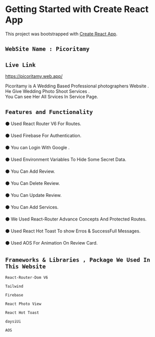 # Getting Started with Create React App

This project was bootstrapped with [Create React App](https://github.com/facebook/create-react-app).


## `WebSite Name : Picoritamy`



## `Live Link `
https://picoritamy.web.app/


Picoritamy is A Wedding Based Professional photographers Website .\
He Give Wedding Photo Shoot Services .\
You Can see Her All Srvices In Service Page.

 ## `Features and Functionality`



⚫️ Used React Router V6  For Routes.

⚫️ Used Firebase For Authentication.

⚫️ You can Login With Google .

⚫️ Used Environment Variables To Hide Some Secret Data.

⚫️ You Can Add Review.

⚫️ You Can Delete Review.

⚫️ You Can Update Review.

⚫️ You Can Add Services.

⚫️ We Used React-Router Advance Concepts And Protected Routes.

⚫️ Used React Hot Toast To show Erros & SuccessFull Messages.

⚫️ Used AOS For Animation On Review Card.



 ## `Frameworks & Libraries , Package We Used In This Website`

 `React-Router-Dom V6`

 `Tailwind`

 `Firebase`

 `React Photo View`

 `React Hot Toast`

 `daysiUi`

 `AOS`


